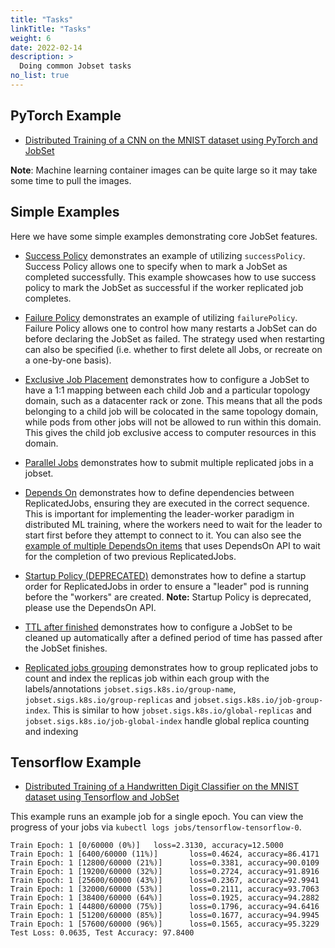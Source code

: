 ```yaml
---
title: "Tasks"
linkTitle: "Tasks"
weight: 6
date: 2022-02-14
description: >
  Doing common Jobset tasks
no_list: true
---
```


## PyTorch Example

- [Distributed Training of a CNN on the MNIST dataset using PyTorch and JobSet](https://github.com/kubernetes-sigs/jobset/blob/1ae6c0c039c21d29083de38ae70d13c2c8ec613f/examples/pytorch/cnn-mnist/mnist.yaml)

**Note**: Machine learning container images can be quite large so it may take some time to pull the images.

## Simple Examples

Here we have some simple examples demonstrating core JobSet features.

- [Success Policy](https://github.com/kubernetes-sigs/jobset/blob/main/site/static/examples/simple/success-policy.yaml) demonstrates an example of utilizing `successPolicy`.
  Success Policy allows one to specify when to mark a JobSet as completed successfully.
  This example showcases how to use success policy to mark the JobSet as successful if the worker replicated job completes.

- [Failure Policy](https://github.com/kubernetes-sigs/jobset/blob/main/site/static/examples/simple/failure-policy.yaml) demonstrates an example of utilizing `failurePolicy`. Failure Policy allows one to control how many restarts a JobSet can do before declaring the JobSet as failed. The strategy used when restarting can also be specified (i.e. whether to first delete all Jobs, or recreate on a one-by-one basis).

- [Exclusive Job Placement](https://github.com/kubernetes-sigs/jobset/blob/main/site/static/examples/simple/exclusive-placement.yaml)
  demonstrates how to configure a JobSet to have a 1:1 mapping between each child Job and a particular topology domain, such as a datacenter rack or zone. This means that all the pods belonging to a child job will be colocated in the same topology domain, while pods from other jobs will not be allowed to run within this domain. This gives the child job exclusive access to computer resources in this domain.

- [Parallel Jobs](https://github.com/kubernetes-sigs/jobset/blob/main/site/static/examples/simple/paralleljobs.yaml)
  demonstrates how to submit multiple replicated jobs in a jobset.

- [Depends On](https://github.com/kubernetes-sigs/jobset/blob/main/site/static/examples/depends-on/depends-on.yaml)
  demonstrates how to define dependencies between ReplicatedJobs, ensuring they are executed in
  the correct sequence. This is important for implementing the leader-worker paradigm in distributed
  ML training, where the workers need to wait for the leader to start first before they attempt to
  connect to it. You can also see the [example of multiple DependsOn items](https://github.com/kubernetes-sigs/jobset/blob/main/site/static/examples/depends-on/multiple-depends-on.yaml)
  that uses DependsOn API to wait for the completion of two previous ReplicatedJobs.

- [Startup Policy (DEPRECATED)](https://github.com/kubernetes-sigs/jobset/blob/main/site/static/examples/startup-policy/startup-driver-ready.yaml)
  demonstrates how to define a startup order for ReplicatedJobs in order to ensure a "leader"
  pod is running before the "workers" are created. **Note:** Startup Policy is deprecated, please use the DependsOn API.

- [TTL after finished](https://github.com/kubernetes-sigs/jobset/blob/main/site/static/examples/simple/ttl-after-finished.yaml)
  demonstrates how to configure a JobSet to be cleaned up automatically after a defined period of time has passed after the JobSet finishes.

- [Replicated jobs grouping](https://github.com/kubernetes-sigs/jobset/blob/main/site/static/examples/simple/group.yaml)
  demonstrates how to group replicated jobs to count and index the replicas job within each group with the labels/annotations `jobset.sigs.k8s.io/group-name`, `jobset.sigs.k8s.io/group-replicas` and `jobset.sigs.k8s.io/job-group-index`. This is similar to how `jobset.sigs.k8s.io/global-replicas` and `jobset.sigs.k8s.io/job-global-index` handle global replica counting and indexing
  
## Tensorflow Example

- [Distributed Training of a Handwritten Digit Classifier on the MNIST dataset using Tensorflow and JobSet](https://github.com/kubernetes-sigs/jobset/blob/main/site/static/examples/tensorflow/mnist.yaml)

This example runs an example job for a single epoch.
You can view the progress of your jobs via `kubectl logs jobs/tensorflow-tensorflow-0`.

```
Train Epoch: 1 [0/60000 (0%)]   loss=2.3130, accuracy=12.5000
Train Epoch: 1 [6400/60000 (11%)]       loss=0.4624, accuracy=86.4171
Train Epoch: 1 [12800/60000 (21%)]      loss=0.3381, accuracy=90.0109
Train Epoch: 1 [19200/60000 (32%)]      loss=0.2724, accuracy=91.8916
Train Epoch: 1 [25600/60000 (43%)]      loss=0.2367, accuracy=92.9941
Train Epoch: 1 [32000/60000 (53%)]      loss=0.2111, accuracy=93.7063
Train Epoch: 1 [38400/60000 (64%)]      loss=0.1925, accuracy=94.2882
Train Epoch: 1 [44800/60000 (75%)]      loss=0.1796, accuracy=94.6416
Train Epoch: 1 [51200/60000 (85%)]      loss=0.1677, accuracy=94.9945
Train Epoch: 1 [57600/60000 (96%)]      loss=0.1565, accuracy=95.3229
Test Loss: 0.0635, Test Accuracy: 97.8400
```
